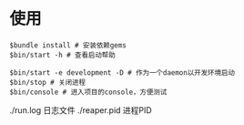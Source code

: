 # 使用
```
$bundle install # 安装依赖gems
$bin/start -h # 查看启动帮助

$bin/start -e development -D # 作为一个daemon以开发环境启动
$bin/stop # 关闭进程
$bin/console # 进入项目的console，方便测试
```

./run.log 日志文件
./reaper.pid 进程PID